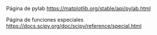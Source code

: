 Página de pylab
https://matplotlib.org/stable/api/pylab.html

Página de funciones especiales
https://docs.scipy.org/doc/scipy/reference/special.html
